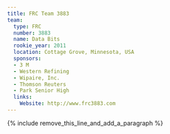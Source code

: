 ```yaml
---
title: FRC Team 3883
team:
  type: FRC
  number: 3883
  name: Data Bits
  rookie_year: 2011
  location: Cottage Grove, Minnesota, USA
  sponsors:
  - 3 M
  - Western Refining
  - Wipaire, Inc.
  - Thomson Reuters
  - Park Senior High
  links:
    Website: http://www.frc3883.com
---
```


{% include remove_this_line_and_add_a_paragraph %}